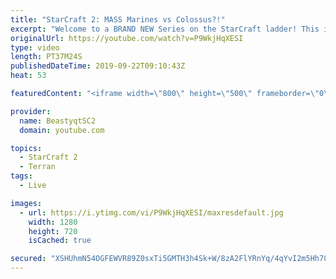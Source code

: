 ```yaml
---
title: "StarCraft 2: MASS Marines vs Colossus?!"
excerpt: "Welcome to a BRAND NEW Series on the StarCraft ladder! This is the \"Mass Marines to Grandmaster\" challenge, where the only attacking unit that I'm allowed to make is Marines - and that's it! I am allowed to make Medivacs just so that the gaemplay is not too monotonous, but I believe I could even make"
originalUrl: https://youtube.com/watch?v=P9WkjHqXESI
type: video
length: PT37M24S
publishedDateTime: 2019-09-22T09:10:43Z
heat: 53

featuredContent: "<iframe width=\"800\" height=\"500\" frameborder=\"0\" src=\"https://www.youtube.com/embed/P9WkjHqXESI\" allow=\"accelerometer; autoplay; encrypted-media; gyroscope; picture-in-picture\" allowfullscreen></iframe>"

provider:
  name: BeastyqtSC2
  domain: youtube.com

topics:
  - StarCraft 2
  - Terran
tags:
  - Live

images:
  - url: https://i.ytimg.com/vi/P9WkjHqXESI/maxresdefault.jpg
    width: 1280
    height: 720
    isCached: true

secured: "XSHUhmN54OGFEWVR89Z0sxTi5GMTH3h4Sk+W/8zA2FlYRnYq/4qYvI2m5Hh78pnaOFUoO5RLfwHfqEgYKODNSTc2aLFXYbpRVCwyREKxVKdJEzxcPSTyCyvY32EAVRtd5jJ3YvsuDhl5Z7JPw8AjAYKDkCXUtu7bXxHh9Y21z7uP2sdIpIkPh6+Gq+uncDXJv3BJ/rS3K5BTAP7Vhn9pN9DnJOQ26Pl+wKPGmZFiIJxFPQtXRoHRZPACHdkuGiBl+tkj1M5Omw7N2dRcJiSERYUkiMqJLEQiXV/KjadaGD66IukizJqknRYO9+Gw25nra7B7C8nmBxKzFvA7u36lmRurh4cZccgkwjOkLbOUp5uP8lCvUbD+KfsFj4i6H8T2/QfJ2t6RKG9Rw3tJ0k7BkHDlf+80KHNJLgkl71kMq30=;xk/VeXFayvQgMUjGBbGjRw=="
---
```


